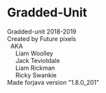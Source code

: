 # Gradded-Unit
Gradded-unit 2018-2019<br>
Created by Future pixels<br>
&nbsp;  AKA <br>
&nbsp;&nbsp;&nbsp;&nbsp;      Liam Woolley<br>
&nbsp;&nbsp;&nbsp;&nbsp;      Jack Teviotdale<br>
&nbsp;&nbsp;&nbsp;&nbsp;       Liam Rickman<br>
&nbsp;&nbsp;&nbsp;&nbsp;       Ricky Swankie<br>
Made forjava version "1.8.0_201"
